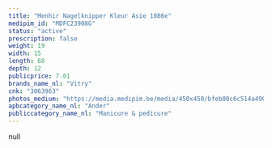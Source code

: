 ```yaml
---
title: "Menhir Nagelknipper Kleur Asie 1086e"
medipim_id: "MDFC23908G"
status: "active"
prescription: false
weight: 19
width: 15
length: 68
depth: 12
publicprice: 7.01
brands_name_nl: "Vitry"
cnk: "3063963"
photos_medium: "https://media.medipim.be/media/450x450/bfeb00c6c514a490e6ca131b65f44eded0f7d716.jpg"
apbcategory_name_nl: "Ander"
publiccategory_name_nl: "Manicure & pedicure"
---
```

null
